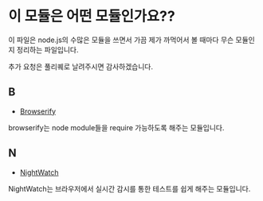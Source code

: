 # 이 모듈은 어떤 모듈인가요??

이 파일은 node.js의 수많은 모듈을 쓰면서 가끔 제가 까먹어서 볼 때마다 무슨 모듈인지 정리하는 파일입니다.

추가 요청은 풀리퀘로 날려주시면 감사하겠습니다.

## B

- [Browserify](http://browserify.org/)

browserify는 node module들을 require 가능하도록 해주는 모듈입니다.

## N

- [NightWatch](http://nightwatchjs.org/)

NightWatch는 브라우저에서 실시간 감시를 통한 테스트를 쉽게 해주는 모듈입니다.

